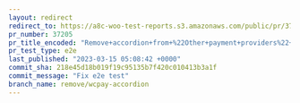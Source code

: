 ```yaml
---
layout: redirect
redirect_to: https://a8c-woo-test-reports.s3.amazonaws.com/public/pr/37205/e2e/index.html
pr_number: 37205
pr_title_encoded: "Remove+accordion+from+%22Other+payment+providers%22+in+WC+Pay+Task"
pr_test_type: e2e
last_published: "2023-03-15 05:08:42 +0000"
commit_sha: 218e45d18b019f19c95135b7f420c010413b3a1f
commit_message: "Fix e2e test"
branch_name: remove/wcpay-accordion
---
```

